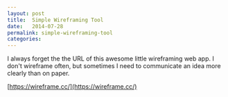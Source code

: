 ```yaml
---
layout: post
title:  Simple Wireframing Tool
date:   2014-07-28
permalink: simple-wireframing-tool
categories:
---
```


I always forget the the URL of this awesome little wireframing web app. I don't wireframe often, but sometimes I need to communicate an idea more clearly than on paper.

[https://wireframe.cc/](https://wireframe.cc/)
